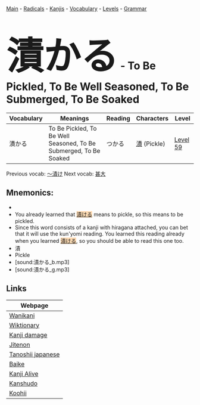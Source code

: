 <style> bigfont {font-size: 100px}</style>
[Main](../README.md) -
[Radicals](../radicals.md) -
[Kanjis](../kanjis.md) -
[Vocabulary](../vocabulary.md) -
[Levels](../levels.md) -
[Grammar](../grammar.md)
# <bigfont> 漬かる</bigfont> - To Be Pickled, To Be Well Seasoned, To Be Submerged, To Be Soaked 

| Vocabulary | Meanings | Reading | Characters | Level |
| --- | --- | --- | --- | --- |
| 漬かる | To Be Pickled, To Be Well Seasoned, To Be Submerged, To Be Soaked | つかる |  [漬](../kanjis/漬.md) (Pickle) | [Level 59](../levels/wk_level59.md) |

Previous vocab: [〜漬け](〜漬け.md) Next vocab: [甚大](甚大.md) 

## Mnemonics:

* 
* You already learned that <span style="background-color:#fed8b1"> [漬ける](https://jisho.org/search/漬ける)</span> means to pickle, so this means to be pickled.
* Since this word consists of a kanji with hiragana attached, you can bet that it will use the kun'yomi reading. You learned this reading already when you learned <span style="background-color:#fed8b1"> [漬ける](https://jisho.org/search/漬ける)</span>, so you should be able to read this one too.
* 漬
* Pickle
* [sound:漬かる_b.mp3]
* [sound:漬かる_g.mp3]


## Links 

| Webpage |
| --- |
| [Wanikani          ](https://www.wanikani.com/kanji/漬かる) |
| [Wiktionary        ](https://en.wiktionary.org/wiki/漬かる) |
| [Kanji damage      ](http://www.kanjidamage.com/kanji/search?utf8=✓&q=漬かる) |
| [Jitenon           ](https://jitenon.com/kanji/漬かる) |
| [Tanoshii japanese ](https://www.tanoshiijapanese.com/dictionary/kanji.cfm?k=漬かる) |
| [Baike             ](https://baike.baidu.com/item/漬かる) |
| [Kanji Alive       ](https://app.kanjialive.com/漬かる) |
| [Kanshudo          ](https://www.kanshudo.com/searchmn?q=漬かる) |
| [Koohii            ](https://kanji.koohii.com/study/kanji/漬かる) |
